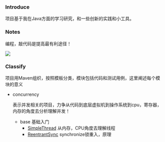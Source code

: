 ### Introduce

项目基于我在Java方面的学习研究，和一些创新的实践和小工具。
### Notes

编程，敲代码是提高最有利途径！

![](http://7xvboh.com1.z0.glb.clouddn.com/java.jpg)

### Classify

项目用Maven组织，按照模板分类，模块包括代码和测试用例，这里阐述每个模块的意义

* concurrency
   
   表示并发相关的项目，力争从代码到底层虚拟机到操作系统到cpu，寄存器，内存的角度去分析理解并发！
   * base 
     基础入门
      * [SimpleThread](./concurrency/src/main/java/base/SimpleThread.java)
        从内存，CPU角度去理解线程
      * [ReentrantSync](./concurrency/src/main/java/base/synchronize/ReentrantSync)
        synchronize锁重入，原理
      
      
      
      
      
      
      
      
      
      
      
      
      
      
      
      
      
      
      